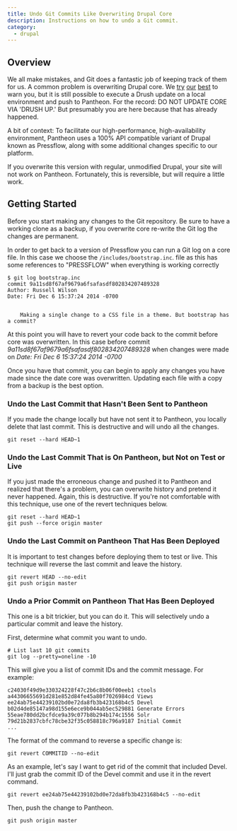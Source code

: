 ```yaml
---
title: Undo Git Commits Like Overwriting Drupal Core
description: Instructions on how to undo a Git commit.
category:
  - drupal
---
```


## Overview
We all make mistakes, and Git does a fantastic job of keeping track of them for us. A common problem is overwriting Drupal core. We [try](/docs/articles/required-reading-essential-pantheon-documentation) [our](/docs/articles/local/git-faq#git-faq) [best](/docs/articles/sites/code/applying-upstream-updates#core-updates) to warn you, but it is still possible to execute a Drush update on a local environment and push to Pantheon. For the record: DO NOT UPDATE CORE VIA 'DRUSH UP.'  But presumably you are here because that has already happened.

A bit of context: To facilitate our high-performance, high-availability environment, Pantheon uses a 100% API compatible variant of Drupal known as Pressflow, along with some additional changes specific to our platform.

If you overwrite this version with regular, unmodified Drupal, your site will not work on Pantheon. Fortunately, this is reversible, but will require a little work.

## Getting Started

Before you start making any changes to the Git repository. Be sure to have a working clone as a backup, if you overwrite core re-write the Git log the changes are permanent.

In order to get back to a version of Pressflow you can run a Git log on a core file. In this case we choose the `/includes/bootstrap.inc`. file as this has some references to "PRESSFLOW" when everything is working correctly

    $ git log bootstrap.inc
    commit 9a11sd8f67af9679a6fsafasdf802834207489328
    Author: Russell Wilson
    Date: Fri Dec 6 15:37:24 2014 -0700


        Making a single change to a CSS file in a theme. But bootstrap has a commit?

At this point you will have to revert your code back to the commit before core was overwritten. In this case before commit _9a11sd8f67af9679a6fsafasdf802834207489328_ when changes were made on _Date: Fri Dec 6 15:37:24 2014 -0700_

Once you have that commit, you can begin to apply any changes you have made since the date core was overwritten. Updating each file with a copy from a backup is the best option.

### Undo the Last Commit that Hasn't Been Sent to Pantheon

If you made the change locally but have not sent it to Pantheon, you locally delete that last commit. This is destructive and will undo all the changes.

    git reset --hard HEAD~1

### Undo the Last Commit That is On Pantheon, but Not on Test or Live

If you just made the erroneous change and pushed it to Pantheon and realized that there's a problem, you can overwrite history and pretend it never happened. Again, this is destructive. If you're not comfortable with this technique, use one of the revert techniques below.

    git reset --hard HEAD~1
    git push --force origin master

### Undo the Last Commit on Pantheon That Has Been Deployed

It is important to test changes before deploying them to test or live. This technique will reverse the last commit and leave the history.

    git revert HEAD --no-edit
    git push origin master

### Undo a Prior Commit on Pantheon That Has Been Deployed

This one is a bit trickier, but you can do it. This will selectively undo a particular commit and leave the history.

First, determine what commit you want to undo.

    # List last 10 git commits
    git log --pretty=oneline -10

This will give you a list of commit IDs and the commit message. For example:

    c24030f49d9e330324228f47c2b6c8b06f00eeb1 ctools
    a44306655691d281e852d84fe45a80f7026984cd Views
    ee24ab75e44239102bd0e72da8fb3b423168b4c5 Devel
    b02d4de85147a98d155e6ece9b044ab5ec529881 Generate Errors
    55eae780dd2bcfdce9a39c077b8b294b174c1556 Solr
    79d21b2837cbfc78cbe32f35c058818c796a9187 Initial Commit
    ...

The format of the command to reverse a specific change is:

    git revert COMMITID --no-edit

As an example, let's say I want to get rid of the commit that included Devel. I'll just grab the commit ID of the Devel commit and use it in the revert command.

    git revert ee24ab75e44239102bd0e72da8fb3b423168b4c5 --no-edit

Then, push the change to Pantheon.

    git push origin master
